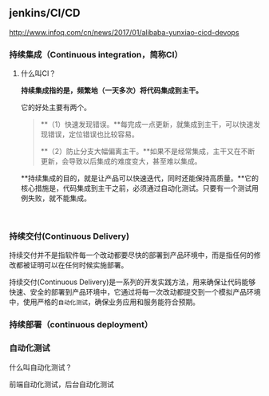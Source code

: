 ## jenkins/CI/CD

http://www.infoq.com/cn/news/2017/01/alibaba-yunxiao-cicd-devops

### 持续集成（Continuous integration，简称CI）

1. 什么叫CI？

   **持续集成指的是，频繁地（一天多次）将代码集成到主干。**

   它的好处主要有两个。

   > **（1）快速发现错误。**每完成一点更新，就集成到主干，可以快速发现错误，定位错误也比较容易。
   >
   > **（2）防止分支大幅偏离主干。**如果不是经常集成，主干又在不断更新，会导致以后集成的难度变大，甚至难以集成。

   **持续集成的目的，就是让产品可以快速迭代，同时还能保持高质量。**它的核心措施是，代码集成到主干之前，必须通过自动化测试。只要有一个测试用例失败，就不能集成。

   ​



### 持续交付(Continuous Delivery)

持续交付并不是指软件每一个改动都要尽快的部署到产品环境中，而是指任何的修改都被证明可以在任何时候实施部署。



持续交付(Continuous Delivery)是一系列的开发实践方法，用来确保让代码能够快速、安全的部署到产品环境中，它通过将每一次改动都提交到一个模拟产品环境中，使用严格的`自动化测试`，确保业务应用和服务能符合预期。





### 持续部署（continuous deployment）





### 自动化测试

什么叫自动化测试？

前端自动化测试，后台自动化测试

